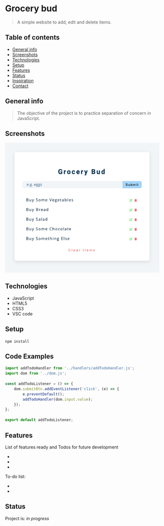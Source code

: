 # Grocery bud

> A simple website to add, edit and delete items.

## Table of contents

- [General info](#general-info)
- [Screenshots](#screenshots)
- [Technologies](#technologies)
- [Setup](#setup)
- [Features](#features)
- [Status](#status)
- [Inspiration](#inspiration)
- [Contact](#contact)

## General info

> The objective of the project is to practice separation of concern in
> JavaScript.

## Screenshots

![Example screenshot](./assets/screenShot.png)

## Technologies

- JavaScript
- HTML5
- CSS3
- VSC code

## Setup

`npm install`

## Code Examples

```js
import addTodoHandler from '../handlers/addTodoHandler.js';
import dom from '../dom.js';

const addTodoListener = () => {
	dom.submitBtn.addEventListener('click', (e) => {
		e.preventDefault();
		addTodoHandler(dom.input.value);
	});
};

export default addTodoListener;
```

## Features

List of features ready and Todos for future development

-
-
-

To-do list:

-
-

## Status

Project is: _in progress_
